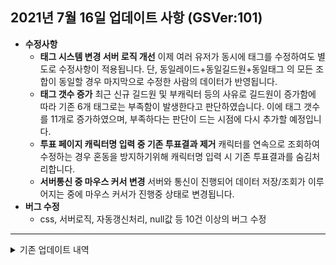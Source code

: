 ## 2021년 7월 16일 업데이트 사항 (GSVer:101)
* **수정사항**
  * **태그 시스템 변경 서버 로직 개선**
    이제 여러 유저가 동시에 태그를 수정하여도 별도로 수정사항이 적용됩니다.
    단, 동일레이드+동일길드원+동일태그 의 모든 조합이 동일할 경우 마지막으로 수정한 사람의 데이터가 반영됩니다.
  * **태그 갯수 증가**
  최근 신규 길드원 및 부캐릭터 등의 사유로 길드원이 증가함에 따라 기존 6개 태그로는 부족함이 발생한다고 판단하였습니다.
  이에 태그 갯수를 11개로 증가하였으며, 부족하다는 판단이 드는 시점에 다시 추가할 예정입니다.
  * **투표 페이지 캐릭터명 입력 중 기존 투표결과 제거**
  캐릭터를 연속으로 조회하여 수정하는 경우 혼동을 방지하기위해 캐릭터명 입력 시 기존 투표결과를 숨김처리합니다.
  * **서버통신 중 마우스 커서 변경**
  서버와 통신이 진행되어 데이터 저장/조회가 이루어지는 중에 마우스 커서가 진행중 상태로 변경됩니다.
* **버그 수정**
  * css, 서버로직, 자동갱신처리, null값 등 10건 이상의 버그 수정



---


<details>
<summary>기존 업데이트 내역</summary>

## 2021년 7월 15일 업데이트 사항 (GSVer:97)
* 수정사항
  * 길드원목록 / 태그적용길드원목록 정렬기준 수정
    Ilv > 클래스(바홀)
  * PC화면에서 길드원 목록의 여백/글자크기를 조정하여 한 화면에 조금 더 많은 길드원 목록이 표기됩니다.
* 버그픽스
  * 길드원 목록 링크 미작동 오류 수정
  * 태그 길드원 목록 미투표 인원을 비활성화가 아닌 미참여 상태로 수정
  * 태그 길드원 목록 참가완료 아닌 미투표 인원 선택 가능하도록 수정
  * 구글 서비스 원활하지 않을 경우 길드갱신 중단
## 2021년 7월 14일 업데이트 사항 (GSVer:83)
* 수정사항
  * 태그 보유 길드원 목록 템레벨/직업 포함 리스트 표기
    길드원을 선택하여 참가완료로 변경도 가능합니다.
* 버그픽스
  * 태그이름 변경 시 인풋필드 기본값 미갱신 오류 수정


## 2021년 7월 13일 업데이트 사항 (GSVer:72)

* 투표 URL 변경
  * https://dneifiend.github.io/lostark-guild-vote/
  * 구글 스크립트 웹앱 + 깃허브 페이지 방식으로 변경되었습니다.
    > [개발자코멘트] 이로써 상단의 구글 경고 (이 앱은 구글이 만든게 아닙니다) 경고가 제거되었습니다.
  * 기본 페이지는 투표결과 페이지로 수정하였습니다.
    > [개발자코멘트] 투표 전 다른 길드원들의 투표 추세를 확인한 후 투표하는것을 권장합니다.
* 투표 캐릭터 자동 선택
  * 투표한 경우 다음 투표페이지 접속 시 동일한 캐릭터가 자동으로 선택됩니다.
* 기타 수정사항
  * 참가완료로 변경 시 선택한 캐릭터들의 목록이 표기됩니다.
  * 출발시간/태그/길드원명 등 클릭 시 별도 메뉴가 생성되는 경우 마우스포인터 변경됩니다.
  * 태그명 팝업 내 입력창에 변경 전 태그명이 기본값으로 설정됩니다.

## 버그픽스
* character 파라미터가 길드원 목록과 일치하지 않는 경우 무한로딩 오류 수정
* 투표요일 추가(수밤/월밤)에 따른 레이드 투표일정 표기 로직 변경

</details>